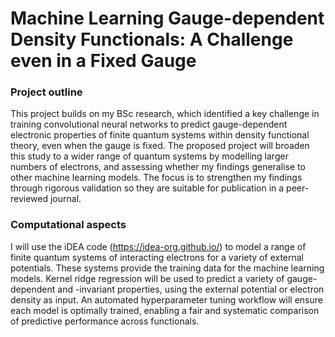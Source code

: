 # Machine Learning Gauge-dependent Density Functionals: A Challenge even in a Fixed Gauge

### Project outline 

This project builds on my BSc research, which identified a key challenge in training convolutional neural networks to predict gauge-dependent electronic properties of finite quantum systems within density functional theory, even when the gauge is fixed. The proposed project will broaden this study to a wider range of quantum systems by modelling larger numbers of electrons, and assessing whether my findings generalise to other machine learning models. The focus is to strengthen my findings through rigorous validation so they are suitable for publication in a peer-reviewed journal.

### Computational aspects

I will use the iDEA code (https://idea-org.github.io/) to model a range of finite quantum systems of interacting electrons for a variety of external potentials. These systems provide the training data for the machine learning models. Kernel ridge regression will be used to predict a variety of gauge-dependent and -invariant properties, using the external potential or electron density as input. An automated hyperparameter tuning workflow will ensure each model is optimally trained, enabling a fair and systematic comparison of predictive performance across functionals.
